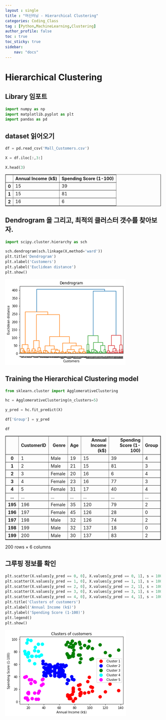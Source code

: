 ```yaml
---
layout : single
title : "머신러닝 - Hierarchical Clustering"
categories: Coding_Class
tag : [Python,MachineLearning,Clustering]
author_profile: false
toc : true
toc_sticky: true
sidebar:
    nav: "docs"
---
```

# Hierarchical Clustering

## Library 임포트


```python
import numpy as np
import matplotlib.pyplot as plt
import pandas as pd
```

## dataset 읽어오기


```python
df = pd.read_csv('Mall_Customers.csv')
```


```python
X = df.iloc[:,3:]
```


```python
X.head(3)
```




<div>
<style scoped>
    .dataframe tbody tr th:only-of-type {
        vertical-align: middle;
    }

    .dataframe tbody tr th {
        vertical-align: top;
    }

    .dataframe thead th {
        text-align: right;
    }
</style>
<table border="1" class="dataframe">
  <thead>
    <tr style="text-align: right;">
      <th></th>
      <th>Annual Income (k$)</th>
      <th>Spending Score (1-100)</th>
    </tr>
  </thead>
  <tbody>
    <tr>
      <th>0</th>
      <td>15</td>
      <td>39</td>
    </tr>
    <tr>
      <th>1</th>
      <td>15</td>
      <td>81</td>
    </tr>
    <tr>
      <th>2</th>
      <td>16</td>
      <td>6</td>
    </tr>
  </tbody>
</table>
</div>



## Dendrogram 을 그리고, 최적의 클러스터 갯수를 찾아보자.


```python
import scipy.cluster.hierarchy as sch
```


```python
sch.dendrogram(sch.linkage(X,method='ward'))
plt.title('Dendrogram')
plt.xlabel('Customers')
plt.ylabel('Euclidean distance')
plt.show()
```


    
![1png](/images/hid/1.png)
    


## Training the Hierarchical Clustering model


```python
from sklearn.cluster import AgglomerativeClustering
```


```python
hc = AgglomerativeClustering(n_clusters=5)
```


```python
y_pred = hc.fit_predict(X)
```


```python
df['Group'] = y_pred
```


```python
df
```




<div>
<style scoped>
    .dataframe tbody tr th:only-of-type {
        vertical-align: middle;
    }

    .dataframe tbody tr th {
        vertical-align: top;
    }

    .dataframe thead th {
        text-align: right;
    }
</style>
<table border="1" class="dataframe">
  <thead>
    <tr style="text-align: right;">
      <th></th>
      <th>CustomerID</th>
      <th>Genre</th>
      <th>Age</th>
      <th>Annual Income (k$)</th>
      <th>Spending Score (1-100)</th>
      <th>Group</th>
    </tr>
  </thead>
  <tbody>
    <tr>
      <th>0</th>
      <td>1</td>
      <td>Male</td>
      <td>19</td>
      <td>15</td>
      <td>39</td>
      <td>4</td>
    </tr>
    <tr>
      <th>1</th>
      <td>2</td>
      <td>Male</td>
      <td>21</td>
      <td>15</td>
      <td>81</td>
      <td>3</td>
    </tr>
    <tr>
      <th>2</th>
      <td>3</td>
      <td>Female</td>
      <td>20</td>
      <td>16</td>
      <td>6</td>
      <td>4</td>
    </tr>
    <tr>
      <th>3</th>
      <td>4</td>
      <td>Female</td>
      <td>23</td>
      <td>16</td>
      <td>77</td>
      <td>3</td>
    </tr>
    <tr>
      <th>4</th>
      <td>5</td>
      <td>Female</td>
      <td>31</td>
      <td>17</td>
      <td>40</td>
      <td>4</td>
    </tr>
    <tr>
      <th>...</th>
      <td>...</td>
      <td>...</td>
      <td>...</td>
      <td>...</td>
      <td>...</td>
      <td>...</td>
    </tr>
    <tr>
      <th>195</th>
      <td>196</td>
      <td>Female</td>
      <td>35</td>
      <td>120</td>
      <td>79</td>
      <td>2</td>
    </tr>
    <tr>
      <th>196</th>
      <td>197</td>
      <td>Female</td>
      <td>45</td>
      <td>126</td>
      <td>28</td>
      <td>0</td>
    </tr>
    <tr>
      <th>197</th>
      <td>198</td>
      <td>Male</td>
      <td>32</td>
      <td>126</td>
      <td>74</td>
      <td>2</td>
    </tr>
    <tr>
      <th>198</th>
      <td>199</td>
      <td>Male</td>
      <td>32</td>
      <td>137</td>
      <td>18</td>
      <td>0</td>
    </tr>
    <tr>
      <th>199</th>
      <td>200</td>
      <td>Male</td>
      <td>30</td>
      <td>137</td>
      <td>83</td>
      <td>2</td>
    </tr>
  </tbody>
</table>
<p>200 rows × 6 columns</p>
</div>



## 그루핑 정보를 확인


```python
plt.scatter(X.values[y_pred == 0, 0], X.values[y_pred == 0, 1], s = 100, c = 'red', label = 'Cluster 1')
plt.scatter(X.values[y_pred == 1, 0], X.values[y_pred == 1, 1], s = 100, c = 'blue', label = 'Cluster 2')
plt.scatter(X.values[y_pred == 2, 0], X.values[y_pred == 2, 1], s = 100, c = 'green', label = 'Cluster 3')
plt.scatter(X.values[y_pred == 3, 0], X.values[y_pred == 3, 1], s = 100, c = 'cyan', label = 'Cluster 4')
plt.scatter(X.values[y_pred == 4, 0], X.values[y_pred == 4, 1], s = 100, c = 'magenta', label = 'Cluster 5')
plt.title('Clusters of customers')
plt.xlabel('Annual Income (k$)')
plt.ylabel('Spending Score (1-100)')
plt.legend()
plt.show()
```


    
![1png](/images/hid/2.png)
    

